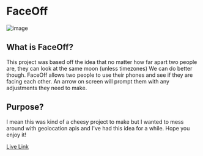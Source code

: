 # FaceOff

![image](https://i.ibb.co/Vpw5qwd/image.png)

## What is FaceOff?
This project was based off the idea that no matter how far apart two people are, they can look at the same moon (unless timezones)
We can do better though. FaceOff allows two people to use their phones and see if they are facing each other. An arrow on screen will prompt them with any adjustments they need to make.

## Purpose?
I mean this was kind of a cheesy project to make but I wanted to mess around with geolocation apis and I've had this idea for a while. Hope you enjoy it!

[Live Link](https://face-off.glitch.me)
